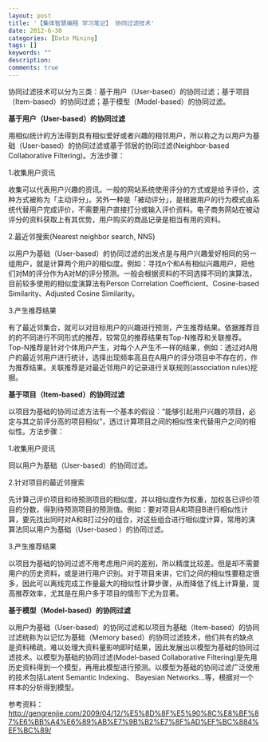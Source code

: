 ```yaml
---
layout: post
title: '【集体智慧编程 学习笔记】 协同过滤技术'
date: 2012-6-30
categories: [Data Mining]
tags: []
keywords: ""
description: 
comments: true
---
```



协同过滤技术可以分为三类：基于用户（User-based）的协同过滤；基于项目（Item-based）的协同过滤；基于模型（Model-based）的协同过滤。 

**基于用户（User-based）的协同过滤**

用相似统计的方法得到具有相似爱好或者兴趣的相邻用户，所以称之为以用户为基础（User-based）的协同过滤或基于邻居的协同过滤(Neighbor-based Collaborative Filtering)。方法步骤：

1.收集用户资讯

收集可以代表用户兴趣的资讯。一般的网站系统使用评分的方式或是给予评价，这种方式被称为「主动评分」。另外一种是「被动评分」，是根据用户的行为模式由系统代替用户完成评价，不需要用户直接打分或输入评价资料。电子商务网站在被动评分的资料获取上有其优势，用户购买的商品记录是相当有用的资料。

2.最近邻搜索(Nearest neighbor search, NNS)

以用户为基础（User-based）的协同过滤的出发点是与用户兴趣爱好相同的另一组用户，就是计算两个用户的相似度。例如：寻找n个和A有相似兴趣用户，把他们对M的评分作为A对M的评分预测。一般会根据资料的不同选择不同的演算法，目前较多使用的相似度演算法有Person Correlation Coefficient、Cosine-based Similarity、Adjusted Cosine Similarity。

3.产生推荐结果

有了最近邻集合，就可以对目标用户的兴趣进行预测，产生推荐结果。依据推荐目的的不同进行不同形式的推荐，较常见的推荐结果有Top-N推荐和关联推荐。 Top-N推荐是针对个体用户产生，对每个人产生不一样的结果，例如：透过对A用户的最近邻用户进行统计，选择出现频率高且在A用户的评分项目中不存在的，作为推荐结果。关联推荐是对最近邻用户的记录进行关联规则(association rules)挖掘。

**基于项目（Item-based）的协同过滤**

以项目为基础的协同过滤方法有一个基本的假设：“能够引起用户兴趣的项目，必定与其之前评分高的项目相似”，透过计算项目之间的相似性来代替用户之间的相似性。方法步骤：

1.收集用户资讯

同以用户为基础（User-based）的协同过滤。

2.针对项目的最近邻搜索

先计算己评价项目和待预测项目的相似度，并以相似度作为权重，加权各已评价项目的分数，得到待预测项目的预测值。例如：要对项目A和项目B进行相似性计算，要先找出同时对A和B打过分的组合，对这些组合进行相似度计算，常用的演算法同以用户为基础（User-based ）的协同过滤。

3.产生推荐结果

以项目为基础的协同过滤不用考虑用户间的差别，所以精度比较差。但是却不需要用户的历史资料，或是进行用户识别。对于项目来讲，它们之间的相似性要稳定很多，因此可以离线完成工作量最大的相似性计算步骤，从而降低了线上计算量，提高推荐效率，尤其是在用户多于项目的情形下尤为显著。

**基于模型（Model-based）的协同过滤**

以用户为基础（User-based）的协同过滤和以项目为基础（Item-based）的协同过滤统称为以记忆为基础（Memory based）的协同过滤技术，他们共有的缺点是资料稀疏，难以处理大资料量影响即时结果，因此发展出以模型为基础的协同过滤技术。以模型为基础的协同过滤(Model-based Collaborative Filtering)是先用历史资料得到一个模型，再用此模型进行预测。以模型为基础的协同过滤广泛使用的技术包括Latent Semantic Indexing、 Bayesian Networks…等，根据对一个样本的分析得到模型。

参考资料：<http://gengrenjie.com/2009/04/12/%E5%8D%8F%E5%90%8C%E8%BF%87%E6%BB%A4%E6%89%AB%E7%9B%B2%E7%8F%AD%EF%BC%884%EF%BC%89/>